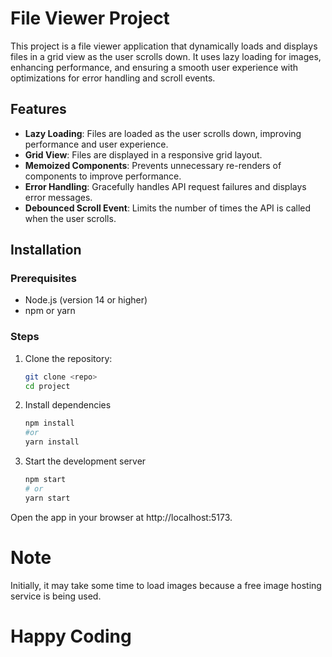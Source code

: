 # File Viewer Project

This project is a file viewer application that dynamically loads and displays files in a grid view as the user scrolls down. It uses lazy loading for images, enhancing performance, and ensuring a smooth user experience with optimizations for error handling and scroll events.

## Features

- **Lazy Loading**: Files are loaded as the user scrolls down, improving performance and user experience.
- **Grid View**: Files are displayed in a responsive grid layout.
- **Memoized Components**: Prevents unnecessary re-renders of components to improve performance.
- **Error Handling**: Gracefully handles API request failures and displays error messages.
- **Debounced Scroll Event**: Limits the number of times the API is called when the user scrolls.

## Installation

### Prerequisites

- Node.js (version 14 or higher)
- npm or yarn

### Steps

1. Clone the repository:

   ```bash
   git clone <repo>
   cd project
   ```

2. Install dependencies

   ```bash
   npm install
   #or
   yarn install
   ```

3. Start the development server

   ```bash
   npm start
   # or
   yarn start
   ```

Open the app in your browser at http://localhost:5173.

# Note

Initially, it may take some time to load images because a free image hosting service is being used.

# Happy Coding
